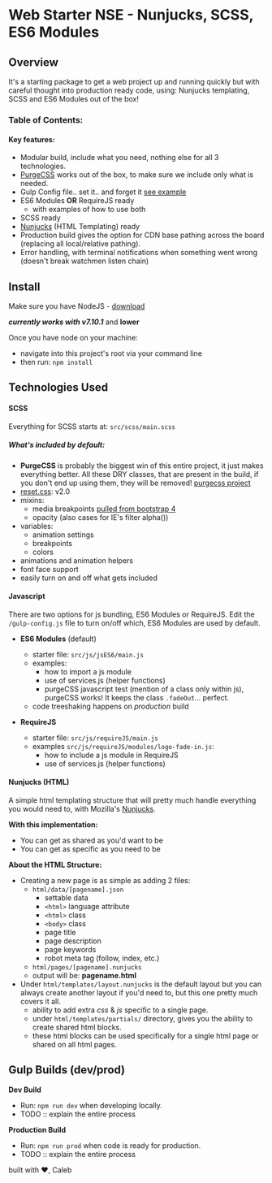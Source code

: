 # Web Starter NSE - Nunjucks, SCSS, ES6 Modules

## Overview
It's a starting package to get a web project up and running quickly but with careful thought into production ready code, using: Nunjucks templating, SCSS and ES6 Modules out of the box!

### Table of Contents:

#### Key features:
* Modular build, include what you need, nothing else for all 3 technologies.
* [PurgeCSS](https://github.com/FullHuman/purgecss/) works out of the box, to make sure we include only what is needed.
* Gulp Config file.. set it.. and forget it [see example](https://youtu.be/tLq27iOW0R0?t=23s)
* ES6 Modules **OR** RequireJS ready
    * with examples of how to use both
* SCSS ready
* [Nunjucks](https://mozilla.github.io/nunjucks/) (HTML Templating) ready
* Production build gives the option for CDN base pathing across the board (replacing all local/relative pathing).
* Error handling, with terminal notifications when something went wrong (doesn't break watchmen listen chain)

## Install

Make sure you have NodeJS - [download](https://nodejs.org/)

***currently works with v7.10.1*** and **lower**

Once you have node on your machine:

* navigate into this project's root via your command line
* then run: `npm install`

## Technologies Used

#### SCSS
Everything for SCSS starts at: `src/scss/main.scss`

##### What's included by default:
* **PurgeCSS** is probably the biggest win of this entire project, it just makes everything better. All these DRY classes, that are present in the build, if you don't end up using them, they will be removed! [purgecss project](https://github.com/FullHuman/purgecss/)
* [reset.css](http://meyerweb.com/eric/tools/css/reset/): v2.0
* mixins:
    * media breakpoints [pulled from bootstrap 4](https://github.com/twbs/bootstrap/blob/v4-dev/scss/mixins/_breakpoints.scss)
    * opacity (also cases for IE's filter alpha())
* variables:
    * animation settings
    * breakpoints
    * colors
* animations and animation helpers
* font face support
* easily turn on and off what gets included

#### Javascript
There are two options for js bundling, ES6 Modules or RequireJS. Edit the `/gulp-config.js` file to turn on/off which, ES6 Modules are used by default.

* **ES6 Modules** (default)
    * starter file: `src/js/jsES6/main.js`
    * examples:
        * how to import a js module
        * use of services.js (helper functions)
        * purgeCSS javascript test (mention of a class only within js), purgeCSS works! It keeps the class `.fadeOut`... perfect.
    * code treeshaking happens on *production* build

* **RequireJS**
    * starter file: `src/js/requireJS/main.js`
    * examples `src/js/requireJS/modules/logo-fade-in.js`:
        * how to include a js module in RequireJS
        * use of services.js (helper functions)

#### Nunjucks (HTML)
A simple html templating structure that will pretty much handle everything you would need to, with Mozilla's [Nunjucks](https://mozilla.github.io/nunjucks/).

**With this implementation:**

* You can get as shared as you'd want to be
* You can get as specific as you need to be

**About the HTML Structure:**

* Creating a new page is as simple as adding 2 files:
    * `html/data/[pagename].json`
        * settable data
        * `<html>` language attribute
        * `<html>` class
        * `<body>` class
        * page title
        * page description
        * page keywords
        * robot meta tag (follow, index, etc.)
    * `html/pages/[pagename].nunjucks`
    * output will be: **pagename.html**
* Under `html/templates/layout.nunjucks` is the default layout but you can always create another layout if you'd need to, but this one pretty much covers it all.
    * ability to add extra *css* & *js* specific to a single page.
    * under `html/templates/partials/` directory, gives you the ability to create shared html blocks.
    * these html blocks can be used specifically for a single html page or shared on all html pages.

## Gulp Builds (dev/prod)

**Dev Build**
* Run: `npm run dev` when developing locally.
* TODO :: explain the entire process

**Production Build**
* Run: `npm run prod` when code is ready for production.
* TODO :: explain the entire process

built with :heart:, Caleb
